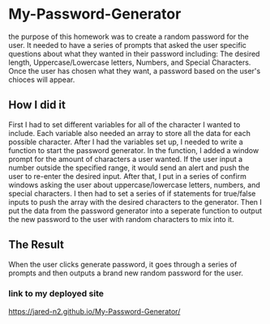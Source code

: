 # My-Password-Generator
the purpose of this homework was to create a random password for the user. It needed to have a series of prompts that asked the user specific questions about what they wanted in their password including: The desired length, Uppercase/Lowercase letters, Numbers, and Special Characters. Once the user has chosen what they want, a password based on the user's chioces will appear.

## How I did it
First I had to set different variables for all of the character I wanted to include. Each variable also needed an array to store all the data for each possible character. After I had the variables set up, I needed to write a function to start the password generator. In the function, I added a window prompt for the amount of characters a user wanted. If the user input a number outside the specified range, it would send an alert and push the user to re-enter the desired input. After that, I put in a series of confirm windows asking the user about uppercase/lowercase letters, numbers, and special characters. I then had to set a series of if statements for true/false inputs to push the array with the desired characters to the generator. Then I put the data from the password generator into a seperate function to output the new password to the user with random characters to mix into it.

## The Result
When the user clicks generate password, it goes through a series of prompts and then outputs a brand new random password for the user.

### link to my deployed site
https://jared-n2.github.io/My-Password-Generator/
